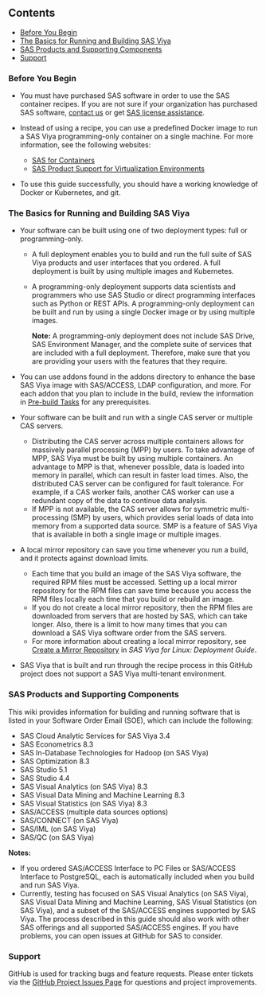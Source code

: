 ## Contents

- [Before You Begin](#before-you-begin)
- [The Basics for Running and Building SAS Viya](#the-basics-for-running-and-building-sas-viya)
- [SAS Products and Supporting Components](#sas-products-and-supporting-components)
- [Support](#support)

### Before You Begin

- You must have purchased SAS software in order to use the SAS container recipes. If you are not sure if your organization has purchased SAS software, [contact us](https://www.sas.com/en_us/software/how-to-buy.html) or get [SAS license assistance](https://support.sas.com/en/technical-support/license-assistance.html).

- Instead of using a recipe, you can use a predefined Docker image to run a SAS Viya programming-only container on a single machine. For more information, see the following websites:

  - [SAS for Containers](http://support.sas.com/rnd/containers/)
  - [SAS Product Support for Virtualization Environments](https://support.sas.com/techsup/pcn/virtualization.html)

- To use this guide successfully, you should have a working knowledge of Docker or Kubernetes, and git.

### The Basics for Running and Building SAS Viya 

- Your software can be built using one of two deployment types: full or programming-only.

  - A full deployment enables you to build and run the full suite of SAS Viya products and user interfaces that you ordered. A full deployment is built by using multiple images and Kubernetes.

  - A programming-only deployment supports data scientists and programmers who use SAS Studio or direct programming interfaces such as Python or REST APIs. A programming-only deployment can be built and run by using a single Docker image or by using multiple images. 

    **Note:** A programming-only deployment does not include SAS Drive, SAS Environment Manager, and the complete suite of services that are included with a full deployment. Therefore, make sure that you are providing your users with the features that they require.

- You can use addons found in the addons directory to enhance the base SAS Viya image with SAS/ACCESS, LDAP configuration, and more. For each addon that you plan to include in the build, review the information in [Pre-build Tasks](Pre-build-Tasks) for any prerequisites.

- Your software can be built and run with a single CAS server or multiple CAS servers.

  - Distributing the CAS server across multiple containers allows for massively parallel processing (MPP) by users. To take advantage of MPP, SAS Viya must be built by using multiple containers. An advantage to MPP is that, whenever possible, data is loaded into memory in parallel, which can result in faster load times. Also, the distributed CAS server can be configured for fault tolerance. For example, if a CAS worker fails, another CAS worker can use a redundant copy of the data to continue data analysis.
  - If MPP is not available, the CAS server allows for symmetric multi-processing (SMP) by users, which provides serial loads of data into memory from a supported data source. SMP is a feature of SAS Viya that is available in both a single image or multiple images. 

- A local mirror repository can save you time whenever you run a build, and it protects against download limits.

  - Each time that you build an image of the SAS Viya software, the required RPM files must be accessed. Setting up a local mirror repository for the RPM files can save time because you access the RPM files locally each time that you build or rebuild an image.
  -  If you do not create a local mirror repository, then the RPM files are downloaded from servers that are hosted by SAS, which can take longer. Also, there is a limit to how many times that you can download a SAS Viya software order from the SAS servers.
  - For more information about creating a local mirror repository, see [Create a Mirror Repository](https://go.documentation.sas.com/?docsetId=dplyml0phy0lax&amp;docsetTarget=p1ilrw734naazfn119i2rqik91r0.htm&amp;docsetVersion=3.4) in _SAS Viya for Linux: Deployment Guide_.

- SAS Viya that is built and run through the recipe process in this GitHub project does not support a SAS Viya multi-tenant environment.

### SAS Products and Supporting Components

This wiki provides information for building and running software that is listed in your Software Order Email (SOE), which can include the following:

- SAS Cloud Analytic Services for SAS Viya 3.4
- SAS Econometrics 8.3
- SAS In-Database Technologies for Hadoop (on SAS Viya)
- SAS Optimization 8.3
- SAS Studio 5.1
- SAS Studio 4.4
- SAS Visual Analytics (on SAS Viya) 8.3
- SAS Visual Data Mining and Machine Learning 8.3
- SAS Visual Statistics (on SAS Viya) 8.3
- SAS/ACCESS (multiple data sources options) 
- SAS/CONNECT (on SAS Viya)
- SAS/IML (on SAS Viya)
- SAS/QC (on SAS Viya)

**Notes:**
- If you ordered SAS/ACCESS Interface to PC Files or SAS/ACCESS Interface to PostgreSQL, each is automatically included when you build and run SAS Viya. 
- Currently, testing has focused on SAS Visual Analytics (on SAS Viya), SAS Visual Data Mining and Machine Learning, SAS Visual Statistics (on SAS Viya), and a subset of the SAS/ACCESS engines supported by SAS Viya. The process described in this guide should also work with other SAS offerings and all supported SAS/ACCESS engines. If you have problems, you can open issues at GitHub for SAS to consider. 

### Support

GitHub is used for tracking bugs and feature requests. Please enter tickets via the [GitHub Project Issues Page](https://github.com/sassoftware/sas-container-recipes/issues) for questions and project improvements.